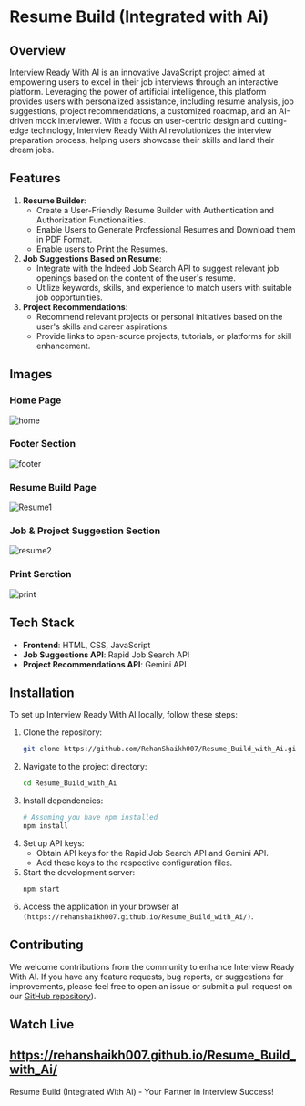 # Resume Build (Integrated with Ai)

## Overview
Interview Ready With AI is an innovative JavaScript project aimed at empowering users to excel in their job interviews through an interactive platform. Leveraging the power of artificial intelligence, this platform provides users with personalized assistance, including resume analysis, job suggestions, project recommendations, a customized roadmap, and an AI-driven mock interviewer. With a focus on user-centric design and cutting-edge technology, Interview Ready With AI revolutionizes the interview preparation process, helping users showcase their skills and land their dream jobs.
## Features
1. **Resume Builder**:
   - Create a User-Friendly Resume Builder with Authentication and Authorization Functionalities.
   - Enable Users to Generate Professional Resumes and Download them in PDF Format.
   - Enable users to Print the Resumes.
2. **Job Suggestions Based on Resume**:
   - Integrate with the Indeed Job Search API to suggest relevant job openings based on the content of the user's resume.
   - Utilize keywords, skills, and experience to match users with suitable job opportunities.
3. **Project Recommendations**:
   - Recommend relevant projects or personal initiatives based on the user's skills and career aspirations.
   - Provide links to open-source projects, tutorials, or platforms for skill enhancement.
  
## Images
### Home Page
![home](https://github.com/RehanShaikh007/Resume_Build_with_Ai/assets/143618117/35ade740-5e63-470a-a0d7-eff717e67416)
### Footer Section 
![footer](https://github.com/RehanShaikh007/Resume_Build_with_Ai/assets/143618117/93ba3fa3-3098-4c91-8acc-01c0a334567e)
### Resume Build Page
![Resume1](https://github.com/RehanShaikh007/Resume_Build_with_Ai/assets/143618117/710eb306-30f7-40f8-a198-af59d16491b3)
### Job & Project Suggestion Section
![resume2](https://github.com/RehanShaikh007/Resume_Build_with_Ai/assets/143618117/650a5b32-ae04-4e99-b704-a360a05768eb)
### Print Serction
![print](https://github.com/RehanShaikh007/Resume_Build_with_Ai/assets/143618117/38327599-b7cc-444a-a586-f488fc04f149)

## Tech Stack
- **Frontend**: HTML, CSS, JavaScript
- **Job Suggestions API**: Rapid Job Search API
- **Project Recommendations API**: Gemini API
## Installation
To set up Interview Ready With AI locally, follow these steps:
1. Clone the repository:
   ```bash
   git clone https://github.com/RehanShaikh007/Resume_Build_with_Ai.git
   ```
2. Navigate to the project directory:
   ```bash
   cd Resume_Build_with_Ai
   ```
3. Install dependencies:
   ```bash
   # Assuming you have npm installed
   npm install
   ```
4. Set up API keys:
   - Obtain API keys for the Rapid Job Search API and Gemini API.
   - Add these keys to the respective configuration files.
5. Start the development server:
   ```bash
   npm start
   ```
6. Access the application in your browser at `(https://rehanshaikh007.github.io/Resume_Build_with_Ai/)`.
## Contributing
We welcome contributions from the community to enhance Interview Ready With AI. If you have any feature requests, bug reports, or suggestions for improvements, please feel free to open an issue or submit a pull request on our [GitHub repository](https://rehanshaikh007.github.io/Resume_Build_with_Ai/)).
## Watch Live
https://rehanshaikh007.github.io/Resume_Build_with_Ai/
---
Resume Build (Integrated With Ai) - Your Partner in Interview Success!

